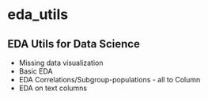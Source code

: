 # eda_utils
## EDA Utils for Data Science
- Missing data visualization
- Basic EDA
- EDA Correlations/Subgroup-populations - all to Column
- EDA on text columns
